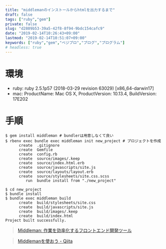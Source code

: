 ```yaml
---
title: "middlemanのインストールからhtmlを出力するまで"
draft: false
tags: ["ruby","gem"]
private: false
slug: "d2809b53-39a5-42f8-8f94-9bdc154cafc9"
date: "2019-02-14T10:26:43+09:00"
lastmod: "2019-02-14T10:51:07+09:00"
keywords: ["ruby","gem","ベジプロ","プログ","プログラム"]
# headless: true
---
```


# 環境
* ruby: ruby 2.5.1p57 (2018-03-29 revision 63029) [x86_64-darwin17]
* mac: ProductName:	Mac OS X, ProductVersion:	10.13.4, BuildVersion:	17E202

# 手順
```
$ gem install middleman # bundlerは用意しなくて良い
$ rbenv exec bundle exec middleman init new_project # プロジェクトを作成
      create  .gitignore
      create  Gemfile
      create  config.rb
      create  source/images/.keep
      create  source/index.html.erb
      create  source/javascripts/site.js
      create  source/layouts/layout.erb
      create  source/stylesheets/site.css.scss
         run  bundle install from "./new_project"

$ cd new_project
$ bundle install
$ bundle exec middleman build
      create  build/stylesheets/site.css
      create  build/javascripts/site.js
      create  build/images/.keep
      create  build/index.html
Project built successfully.
```

> [Middleman: 作業を効率化するフロントエンド開発ツール](https://middlemanapp.com/jp/)

> [Middlemanを使おう - Qiita](https://qiita.com/kkotaro0111/items/6baf7cd59d3bb2e8fb24) 
